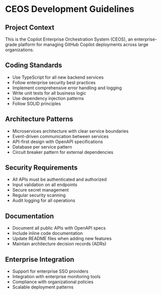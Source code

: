 <!-- Use this file to provide workspace-specific custom instructions to Copilot. For more details, visit https://code.visualstudio.com/docs/copilot/copilot-customization#_use-a-githubcopilotinstructionsmd-file -->

# CEOS Development Guidelines

## Project Context

This is the Copilot Enterprise Orchestration System (CEOS), an enterprise-grade platform for managing GitHub Copilot deployments across large organizations.

## Coding Standards

- Use TypeScript for all new backend services
- Follow enterprise security best practices
- Implement comprehensive error handling and logging
- Write unit tests for all business logic
- Use dependency injection patterns
- Follow SOLID principles

## Architecture Patterns

- Microservices architecture with clear service boundaries
- Event-driven communication between services
- API-first design with OpenAPI specifications
- Database per service pattern
- Circuit breaker pattern for external dependencies

## Security Requirements

- All APIs must be authenticated and authorized
- Input validation on all endpoints
- Secure secret management
- Regular security scanning
- Audit logging for all operations

## Documentation

- Document all public APIs with OpenAPI specs
- Include inline code documentation
- Update README files when adding new features
- Maintain architecture decision records (ADRs)

## Enterprise Integration

- Support for enterprise SSO providers
- Integration with enterprise monitoring tools
- Compliance with organizational policies
- Scalable deployment patterns
